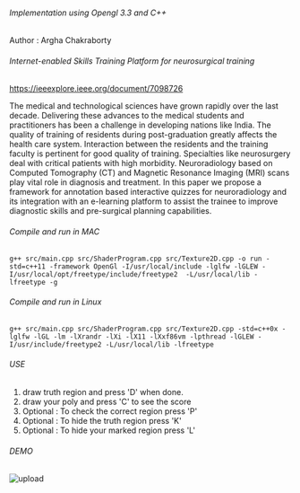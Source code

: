 
###### Implementation using Opengl 3.3 and C++
Author : Argha Chakraborty

###### Internet-enabled Skills Training Platform for neurosurgical training
https://ieeexplore.ieee.org/document/7098726

The medical and technological sciences have grown rapidly over the last decade. Delivering these advances to the medical students and practitioners has been a challenge in developing nations like India. The quality of training of residents during post-graduation greatly affects the health care system. Interaction between the residents and the training faculty is pertinent for good quality of training. Specialties like neurosurgery deal with critical patients with high morbidity. Neuroradiology based on Computed Tomography (CT) and Magnetic Resonance Imaging (MRI) scans play vital role in diagnosis and treatment. In this paper we propose a framework for annotation based interactive quizzes for neuroradiology and its integration with an e-learning platform to assist the trainee to improve diagnostic skills and pre-surgical planning capabilities.

###### Compile and run in MAC
```
g++ src/main.cpp src/ShaderProgram.cpp src/Texture2D.cpp -o run -std=c++11 -framework OpenGl -I/usr/local/include -lglfw -lGLEW -I/usr/local/opt/freetype/include/freetype2  -L/usr/local/lib -lfreetype -g
```

###### Compile and run in Linux
```
g++ src/main.cpp src/ShaderProgram.cpp src/Texture2D.cpp -std=c++0x -lglfw -lGL -lm -lXrandr -lXi -lX11 -lXxf86vm -lpthread -lGLEW -I/usr/include/freetype2 -L/usr/local/lib -lfreetype 
```
###### USE
1. draw truth region and press 'D' when done.
2. draw your poly and press 'C' to see the score
3. Optional : To check the correct region press 'P'
4. Optional : To hide the truth region press 'K'
5. Optional : To hide your marked region press 'L'


###### DEMO
![upload](https://user-images.githubusercontent.com/17334660/54269481-75367600-45a3-11e9-9207-b4053bb041fb.gif)
